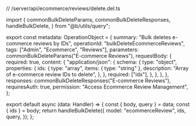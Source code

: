 // /server/api/ecommerce/reviews/delete.del.ts

import {
  commonBulkDeleteParams,
  commonBulkDeleteResponses,
  handleBulkDelete,
} from "@b/utils/query";

export const metadata: OperationObject = {
  summary: "Bulk deletes e-commerce reviews by IDs",
  operationId: "bulkDeleteEcommerceReviews",
  tags: ["Admin", "Ecommerce", "Reviews"],
  parameters: commonBulkDeleteParams("E-commerce Reviews"),
  requestBody: {
    required: true,
    content: {
      "application/json": {
        schema: {
          type: "object",
          properties: {
            ids: {
              type: "array",
              items: { type: "string" },
              description: "Array of e-commerce review IDs to delete",
            },
          },
          required: ["ids"],
        },
      },
    },
  },
  responses: commonBulkDeleteResponses("E-commerce Reviews"),
  requiresAuth: true,
  permission: "Access Ecommerce Review Management",
};

export default async (data: Handler) => {
  const { body, query } = data;
  const { ids } = body;
  return handleBulkDelete({
    model: "ecommerceReview",
    ids,
    query,
  });
};
